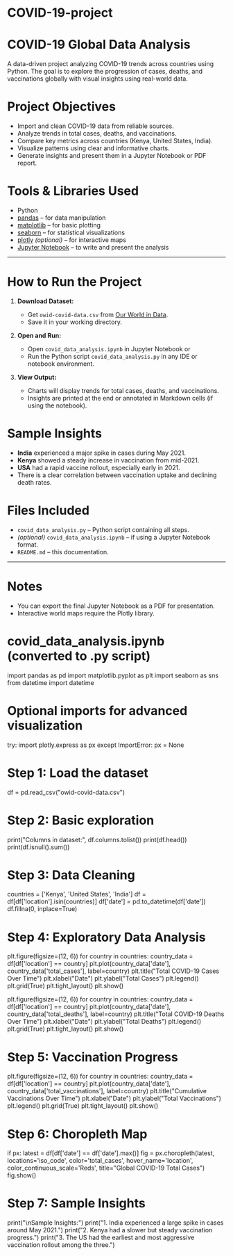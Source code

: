 # COVID-19-project

#  COVID-19 Global Data Analysis

A data-driven project analyzing COVID-19 trends across countries using Python. The goal is to explore the progression of cases, deaths, and vaccinations globally with visual insights using real-world data.


# Project Objectives

- Import and clean COVID-19 data from reliable sources.
- Analyze trends in total cases, deaths, and vaccinations.
- Compare key metrics across countries (Kenya, United States, India).
- Visualize patterns using clear and informative charts.
- Generate insights and present them in a Jupyter Notebook or PDF report.


# Tools & Libraries Used

- Python
- [pandas](https://pandas.pydata.org/) – for data manipulation
- [matplotlib](https://matplotlib.org/) – for basic plotting
- [seaborn](https://seaborn.pydata.org/) – for statistical visualizations
- [plotly](https://plotly.com/python/) *(optional)* – for interactive maps
- [Jupyter Notebook](https://jupyter.org/) – to write and present the analysis

---

# How to Run the Project

1. **Download Dataset:**
   - Get `owid-covid-data.csv` from [Our World in Data](https://ourworldindata.org/coronavirus-source-data).
   - Save it in your working directory.

2. **Open and Run:**
   - Open `covid_data_analysis.ipynb` in Jupyter Notebook or
   - Run the Python script `covid_data_analysis.py` in any IDE or notebook environment.

3. **View Output:**
   - Charts will display trends for total cases, deaths, and vaccinations.
   - Insights are printed at the end or annotated in Markdown cells (if using the notebook).


# Sample Insights

- **India** experienced a major spike in cases during May 2021.
- **Kenya** showed a steady increase in vaccination from mid-2021.
- **USA** had a rapid vaccine rollout, especially early in 2021.
- There is a clear correlation between vaccination uptake and declining death rates.


# Files Included

- `covid_data_analysis.py` – Python script containing all steps.
- *(optional)* `covid_data_analysis.ipynb` – if using a Jupyter Notebook format.
- `README.md` – this documentation.

---

# Notes

- You can export the final Jupyter Notebook as a PDF for presentation.
- Interactive world maps require the Plotly library.


# covid_data_analysis.ipynb (converted to .py script)

import pandas as pd
import matplotlib.pyplot as plt
import seaborn as sns
from datetime import datetime

# Optional imports for advanced visualization
try:
    import plotly.express as px
except ImportError:
    px = None

# Step 1: Load the dataset
df = pd.read_csv("owid-covid-data.csv")

# Step 2: Basic exploration
print("Columns in dataset:", df.columns.tolist())
print(df.head())
print(df.isnull().sum())

# Step 3: Data Cleaning
countries = ['Kenya', 'United States', 'India']
df = df[df['location'].isin(countries)]
df['date'] = pd.to_datetime(df['date'])
df.fillna(0, inplace=True)

# Step 4: Exploratory Data Analysis
plt.figure(figsize=(12, 6))
for country in countries:
    country_data = df[df['location'] == country]
    plt.plot(country_data['date'], country_data['total_cases'], label=country)
plt.title("Total COVID-19 Cases Over Time")
plt.xlabel("Date")
plt.ylabel("Total Cases")
plt.legend()
plt.grid(True)
plt.tight_layout()
plt.show()

plt.figure(figsize=(12, 6))
for country in countries:
    country_data = df[df['location'] == country]
    plt.plot(country_data['date'], country_data['total_deaths'], label=country)
plt.title("Total COVID-19 Deaths Over Time")
plt.xlabel("Date")
plt.ylabel("Total Deaths")
plt.legend()
plt.grid(True)
plt.tight_layout()
plt.show()

# Step 5: Vaccination Progress
plt.figure(figsize=(12, 6))
for country in countries:
    country_data = df[df['location'] == country]
    plt.plot(country_data['date'], country_data['total_vaccinations'], label=country)
plt.title("Cumulative Vaccinations Over Time")
plt.xlabel("Date")
plt.ylabel("Total Vaccinations")
plt.legend()
plt.grid(True)
plt.tight_layout()
plt.show()

# Step 6: Choropleth Map 
if px:
    latest = df[df['date'] == df['date'].max()]
    fig = px.choropleth(latest,
                        locations='iso_code',
                        color='total_cases',
                        hover_name='location',
                        color_continuous_scale='Reds',
                        title="Global COVID-19 Total Cases")
    fig.show()

# Step 7: Sample Insights
print("\nSample Insights:")
print("1. India experienced a large spike in cases around May 2021.")
print("2. Kenya had a slower but steady vaccination progress.")
print("3. The US had the earliest and most aggressive vaccination rollout among the three.")

